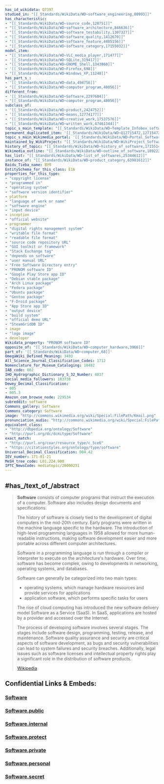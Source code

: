 ```yaml
---
has_id_wikidata: Q7397
studied_in: "[[_Standards/WikiData/WD~software_engineering,80993]]"
has_characteristic:
- "[[_Standards/WikiData/WD~source_code,128751]]"
- "[[_Standards/WikiData/WD~software_architecture,846636]]"
- "[[_Standards/WikiData/WD~software_testability,1307327]]"
- "[[_Standards/WikiData/WD~software_quality,1412670]]"
- "[[_Standards/WikiData/WD~software_feature,4485156]]"
- "[[_Standards/WikiData/WD~software_category,17155032]]"
model_item:
- "[[_Standards/WikiData/WD~VLC_media_player,171477]]"
- '[[_Standards/WikiData/WD~SQLite,319417]]'
- "[[_Standards/WikiData/WD~GNOME_Shell,1343860]]"
- '[[_Standards/WikiData/WD~Firefox,698]]'
- "[[_Standards/WikiData/WD~Windows_XP,11248]]"
has_part_s_:
- '[[_Standards/WikiData/WD~data,494756]]'
- "[[_Standards/WikiData/WD~computer_program,40056]]"
different_from:
- '[[_Standards/WikiData/WD~Software,2297604]]'
- "[[_Standards/WikiData/WD~computer_program,40056]]"
subclass_of:
- '[[_Standards/WikiData/WD~product,2424752]]'
- '[[_Standards/WikiData/WD~means,12774177]]'
- "[[_Standards/WikiData/WD~creative_work,17537576]]"
- "[[_Standards/WikiData/WD~written_work,47461344]]"
topic_s_main_template: "[[_Standards/WikiData/WD~Template_Infobox_software,5621231]]"
permanent_duplicated_item: '[[_Standards/WikiData/WD~Q12715472,12715472]]'
topic_s_main_Wikimedia_portal: '[[_Standards/WikiData/WD~Portal_Software,15021033]]'
maintained_by_WikiProject: "[[_Standards/WikiData/WD~WikiProject_Software,15659621]]"
history_of_topic: "[[_Standards/WikiData/WD~history_of_software,17155144]]"
Wikimedia_outline: "[[_Standards/WikiData/WD~outline_of_software,18922260]]"
has_list: "[[_Standards/WikiData/WD~list_of_softwares,25344612]]"
instance_of: "[[_Standards/WikiData/WD~product_category,63981612]]"
Baidu_Tieba_name: 软件
EntitySchema_for_this_class: E16
properties_for_this_type:
- "copyright license"
- "programmed in"
- "operating system"
- "software version identifier"
- platform
- "language of work or name"
- "software engine"
- "input device"
- inception
- "official website"
- programmer
- "digital rights management system"
- "writable file format"
- "readable file format"
- "source code repository URL"
- "GUI toolkit or framework"
- "Stack Exchange tag"
- "depends on software"
- "user manual URL"
- "Free Software Directory entry"
- "PRONOM software ID"
- "Google Play Store app ID"
- "Debian stable package"
- "Arch Linux package"
- "Fedora package"
- "Ubuntu package"
- "Gentoo package"
- "F-Droid package"
- "App Store app ID"
- "output device"
- "build system"
- "official demo URL"
- "SteamGridDB ID"
- image
- "logo image"
- developer
Wikidata_property: "PRONOM software ID"
opposite_of: "[[_Standards/WikiData/WD~computer_hardware,3966]]"
part_of: '[[_Standards/WikiData/WD~computer,68]]'
OmegaWiki_Defined_Meaning: 3493
All_Science_Journal_Classification_Codes: 1712
Nomenclature_for_Museum_Cataloging: 10402
IAB_code: 602
IHO_Hydrographic_Dictionary_S_32_Number: 4837
social_media_followers: 183738
Dewey_Decimal_Classification:
- 005
- 005.3
Amazon_com_browse_node: 229534
subreddit: software
Commons_gallery: Software
Commons_category: Software
image: "http://commons.wikimedia.org/wiki/Special:FilePath/Kmail.png"
pronunciation_audio: "http://commons.wikimedia.org/wiki/Special:FilePath/LL-Q150%20%28fra%29-Visiteuse%20JEP%20%28Madehub%29-logiciel%20libre.wav"
equivalent_class:
- "http://dbpedia.org/ontology/Software"
- "http://purl.org/dc/dcmitype/Software"
exact_match:
- "http://purl.org/coar/resource_type/c_5ce6"
- "https://citationstyles.org/ontology/type/software"
Universal_Decimal_Classification: 004.42
IEV_number: 171-01-21
MeSH_tree_code: L01.224.900
IPTC_NewsCode: mediatopic/20000231
---
```


## #has_/text_of_/abstract 

> **Software** consists of computer programs that instruct the execution of a computer. 
> Software also includes design documents and specifications.
>
> The history of software is closely tied to the development of digital computers in the mid-20th century. 
> Early programs were written in the machine language specific to the hardware. 
> The introduction of high-level programming languages in 1958 
> allowed for more human-readable instructions, 
> making software development easier and more portable across different computer architectures. 
> 
> Software in a programming language is run through a compiler or interpreter 
> to execute on the architecture's hardware. 
> Over time, software has become complex, 
> owing to developments in networking, operating systems, and databases.
>
> Software can generally be categorized into two main types:
> - operating systems, which manage hardware resources and provide services for applications 
> - application software, which performs specific tasks for users
>
> The rise of cloud computing has introduced the new software delivery model Software as a Service (SaaS). In SaaS, applications are hosted by a provider and accessed over the Internet.
>
> The process of developing software involves several stages. The stages include software design, programming, testing, release, and maintenance. 
> Software quality assurance and security are critical aspects of software development, 
> as bugs and security vulnerabilities can lead to system failures and security breaches. 
> Additionally, legal issues such as software licenses and intellectual property rights 
> play a significant role in the distribution of software products.
>
> [Wikipedia](https://en.wikipedia.org/wiki/Software) 


## Confidential Links & Embeds: 

### [Software](/_Standards/Technology/IT/Software.md) 

### [Software.public](/_public/Technology/IT/Software.public.md) 

### [Software.internal](/_internal/Technology/IT/Software.internal.md) 

### [Software.protect](/_protect/Technology/IT/Software.protect.md) 

### [Software.private](/_private/Technology/IT/Software.private.md) 

### [Software.personal](/_personal/Technology/IT/Software.personal.md) 

### [Software.secret](/_secret/Technology/IT/Software.secret.md)

